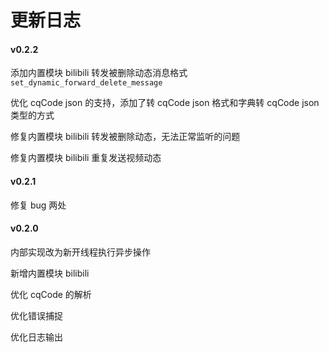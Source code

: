 # 更新日志

#### v0.2.2

添加内置模块 bilibili 转发被删除动态消息格式 `set_dynamic_forward_delete_message`

优化 cqCode json 的支持，添加了转 cqCode json 格式和字典转 cqCode json 类型的方式

修复内置模块 bilibili 转发被删除动态，无法正常监听的问题

修复内置模块 bilibili 重复发送视频动态

#### v0.2.1

修复 bug 两处

#### v0.2.0

内部实现改为新开线程执行异步操作

新增内置模块 bilibili

优化 cqCode 的解析

优化错误捕捉

优化日志输出